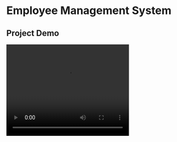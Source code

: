 # Employee Management System

## Project Demo
<video src="https://youtu.be/Rzhm6I9Eq3Q" width="320" height="240" controls></video>

